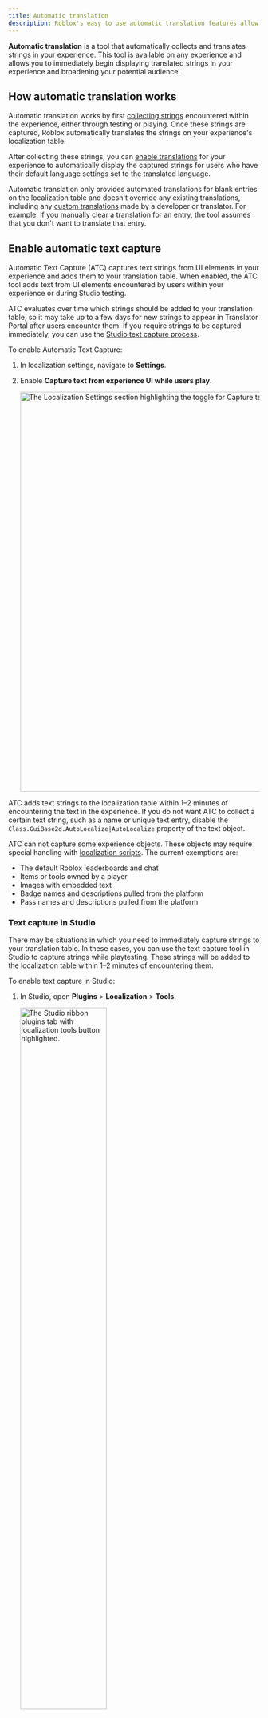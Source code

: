 ```yaml
---
title: Automatic translation
description: Roblox's easy to use automatic translation features allow you to quickly begin supporting various language translations on any experience.
---
```


**Automatic translation** is a tool that automatically collects and translates strings in your experience. This tool is available on any experience and allows you to immediately begin displaying translated strings in your experience and broadening your potential audience.

## How automatic translation works

Automatic translation works by first [collecting strings](#enable-automatic-text-capture) encountered within the experience, either through testing or playing. Once these strings are captured, Roblox automatically translates the strings on your experience's localization table.

After collecting these strings, you can [enable translations](#enable-translations) for your experience to automatically display the captured strings for users who have their default language settings set to the translated language.

Automatic translation only provides automated translations for blank entries on the localization table and doesn't override any existing translations, including any [custom translations](../localization/custom-translations.md) made by a developer or translator. For example, if you manually clear a translation for an entry, the tool assumes that you don't want to translate that entry.

## Enable automatic text capture

Automatic Text Capture (ATC) captures text strings from UI elements in your experience and adds them to your translation table. When enabled, the ATC tool adds text from UI elements encountered by users within your experience or during Studio testing.

ATC evaluates over time which strings should be added to your translation table, so it may take up to a few days for new strings to appear in Translator Portal after users encounter them. If you require strings to be captured immediately, you can use the [Studio text capture process](#text-capture-in-studio).

To enable Automatic Text Capture:

1. In localization settings, navigate to **Settings**.
2. Enable **Capture text from experience UI while users play**.

   <img src="../../assets/localization/Portal-Enable-ATC.png"
   width="800" alt="The Localization Settings section highlighting the toggle for Capture text from Experience UI while users play."/>

ATC adds text strings to the localization table within 1–2 minutes of encountering the text in the experience. If you do not want ATC to collect a certain text string, such as a name or unique text entry, disable the `Class.GuiBase2d.AutoLocalize|AutoLocalize` property of the text object.

<Alert severity="info">
ATC can not capture some experience objects. These objects may require special handling with <a href="./localize-with-scripting.md">localization scripts</a>. The current exemptions are:
<ul>
<li>The default Roblox leaderboards and chat</li>
<li>Items or tools owned by a player</li>
<li>Images with embedded text</li>
<li>Badge names and descriptions pulled from the platform</li>
<li>Pass names and descriptions pulled from the platform</li>
</ul>
</Alert>

### Text capture in Studio

There may be situations in which you need to immediately capture strings to your translation table. In these cases, you can use the text capture tool in Studio to capture strings while playtesting. These strings will be added to the localization table within 1–2 minutes of encountering them.

To enable text capture in Studio:

1. In Studio, open **Plugins** > **Localization** > **Tools**.

   <img src="../../assets/studio/general/Plugins-Tab-Localization-Tools.png" width="60%" alt="The Studio ribbon plugins tab with localization tools button highlighted." />

2. Enable **Automatic Text Capture**.

   <img src="../../assets/localization/ATC-Studio-Enabled.png" width="45%" alt="The in-Studio localization tool showing ATC toggle enabled." />

Studio text capture stays on if you start and stop playtesting within the same Studio session, but must be enabled again when you start a new Studio session.

### Automatic cleanup

ATC also checks your experience for strings that no longer exist, such as usernames or strings related to a past event. By default, the tool will remove these stale entries when it identifies them. Only auto-scraped strings with automatic translations will be removed; strings that were manually added or that have manual translations will not be impacted.

If you do not want ATC to clean up your localization table, navigate to your localization settings and disable the second ATC toggle:

<img src="../../assets/localization/Portal-Enable-ATC-Auto.png" width="100%" alt="The Localization Settings section highlighting the toggle for enabling Roblox to remove stale entries." />

## Enable translations

Once strings are captured to your localization table, follow these steps to enable translated content:

1. In your experience's localization page, navigate to **Settings**.
2. Enable **Use Translated Content**.

   <img src="../../assets/localization/Portal-Use-Translated-Content.png"
   width="800" alt="The Localization Settings section highlighting the toggle for enabling Roblox to use translated content in the experience." />

3. Navigate to the **Languages** tab.
4. Enable any supported languages for automatic translations.

   - **Experience Information** refers to the name and description of your experience.
   - **Experience Strings & Products** refers to the text that appears within your experience.

   <img src="../../assets/localization/Portal-Automatic-Translation.png"
     width="800" alt="The Localization Languages section highlighting the per-language toggles for automatic translation." />

### Automatic translation quotas

Roblox has initial and monthly quotas for automatic translation. The initial quota determines how many string entries you can translate when you localize your experience for the first time. After you use up the initial quota, any subsequent translations come from your monthly quota, which resets every month.

You can track your automatic translation quota usage on your experience's localization page:

<img src="../../assets/localization/Automatic-Translation-Quotas.png"
     width="800" alt="The Localization Languages section depicting the Automatic Translation Quotas at the top of the page, including the date of the monthly quota renewal." />

Quotas are calculated on a **per-character** and **per-language basis**. For example, translating the source string "hello" into all 15 automatic translation-supported languages will count as 5×15 (75) characters towards your quota.

### Automatic translation updates

As the automatic translation tool improves, more accurate translations may become available for existing strings. When these updates become available, Roblox refreshes any automatic translations. Automatic translation updates will appear in your translation history.

<img src="../../assets/localization/Update-Log.png"
     width="800" alt="A translation history log displays at the bottom of each translation entry."/>

If you have a specific translation that you want to remain unchanged, you can lock the entry to ensure it will not be impacted by any updates.

<img src="../../assets/localization/Lock-Translations.png"
     width="800" alt="A 'Lock translation from automatic updates' toggle is accessible below the translation entry field in each translation entry."/>

<Alert severity = 'warning'>
By locking an entry, you are approving the translation and turning it into a manual entry. This means it will not be impacted by any automatic translation updates, including safety-related updates. If, in the future, it is discovered that the translation violates policy, your experience will still be subject to moderation.
</Alert>

By default, manually added strings and strings with manual translations are locked. If you unlock an entry, it will be impacted by both automatic translation updates and ATC if it is enabled. If you want to generate a new automatic translation for a previously changed or cleared translation, unlock the entry.

## Supported languages

Roblox supports automatic translation between the languages listed below. Currently, Roblox Translate will always assume that source strings are in the [experience source language](./index.md#setting-source-language).

<table>
<thead>
  <tr>
    <th>Currently supported languages for automatic translation</th>
  </tr>
</thead>
<tbody>
    <tr>
    <td>Arabic</td>
  </tr>
  <tr>
    <td>Chinese (Simplified)</td>
  </tr>
  <tr>
    <td>Chinese (Traditional)</td>
  </tr>
   <tr>
    <td>English</td>
  </tr>
  <tr>
    <td>French</td>
  </tr>
  <tr>
    <td>German</td>
  </tr>
  <tr>
    <td>Indonesian</td>
  </tr>
  <tr>
    <td>Italian</td>
  </tr>
  <tr>
    <td>Japanese</td>
  </tr>
  <tr>
    <td>Korean</td>
  </tr>
  <tr>
    <td>Polish</td>
  </tr>
  <tr>
    <td>Portuguese</td>
  </tr>
  <tr>
    <td>Russian</td>
  </tr>
  <tr>
    <td>Spanish</td>
  </tr>
  <tr>
    <td>Thai</td>
  </tr>
  <tr>
    <td>Turkish</td>
  </tr>
  <tr>
    <td>Vietnamese</td>
  </tr>
</tbody>
</table>
